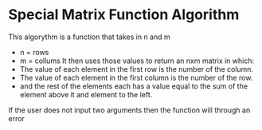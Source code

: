 # Special Matrix Function Algorithm
This algorythm is a function that takes in n and m 
* n = rows
* m = collums
It then uses those values to return an nxm matrix in which:
* The value of each element in the first row is the number of the column.
* The value of each element in the first column is the number of the row.
* and the rest of the elements each has a value equal to the sum of the element above it and element to the left.

If the user does not input two arguments then the function will through an error
